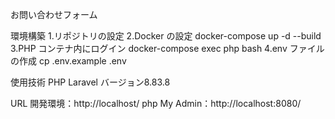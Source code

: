 お問い合わせフォーム

環境構築 1.リポジトリの設定
2.Docker の設定 docker-compose up -d --build
3.PHP コンテナ内にログイン docker-compose exec php bash
4.env ファイルの作成 cp .env.example .env

使用技術
PHP
Laravel バージョン8.83.8

URL
開発環境：http://localhost/
php My Admin：http://localhost:8080/
